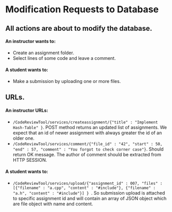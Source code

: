 # Modification Requests to Database

## All actions are about to modify the database.


#### An instructor wants to:
- Create an assignment folder.
- Select lines of some code and leave a comment.

#### A student wants to:
- Make a submission by uploading one or more files.


## URLs.

#### An instructor URLs:
- `/CodeReviewTool/services/createassignment/{"title" : "Implement Hash-Table" }`. POST method returns an updated list of assignments. We expect that an id of newer assignment with always greater the id of an older one.
- `/CodeReviewTool/services/comment/{"file_id" : "42", "start" : 50, "end" : 57, "comment" : "You forgot to check corner case"}`. Should return OK message. The author of comment should be extracted from HTTP SESSION.

#### A student wants to:
- `/CodeReviewTool/services/upload/{"assignment_id" : 007, "files" : [{"filename" : "a.cpp", "content" : "#include"}, {"filename" : "a.h", "content" : "#include"}] } `. So submission upload is attached to specific assignment id and will contain an array of JSON object which are file object with name and content.
